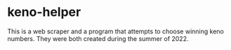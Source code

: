 # keno-helper
This is a web scraper and a program that attempts to choose winning keno numbers. They were both created during the summer of 2022.
